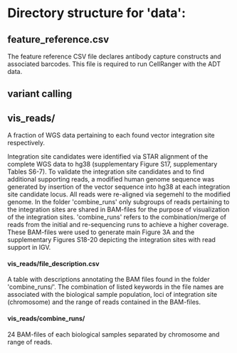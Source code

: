 # Directory structure for 'data':

## feature_reference.csv
The feature reference CSV file declares antibody capture constructs and associated barcodes. This file is required to run CellRanger with the ADT data.

## variant calling

## vis_reads/
A fraction of WGS data pertaining to each found vector integration site respectively.

Integration site candidates were identified via STAR alignment of the complete WGS data to hg38 (supplementary Figure S17, supplementary Tables S6-7).
To validate the integration site candidates and to find additional supporting reads, a modified human genome sequence was generated by insertion of the vector sequence into hg38 at each integration site candidate locus. All reads were re-aligned via segemehl to the modified genome.
In the folder 'combine_runs' only subgroups of reads pertaining to the integration sites are shared in BAM-files for the purpose of visualization of the integration sites.
'combine_runs' refers to the combination/merge of reads from the initial and re-sequencing runs to achieve a higher coverage.
These BAM-files were used to generate main Figure 3A and the supplementary Figures S18-20 depicting the integration sites with read support in IGV.

#### vis_reads/file_description.csv
A table with descriptions annotating the BAM files found in the folder 'combine_runs/'.
The combination of listed keywords in the file names are associated with the biological sample population, loci of integration site (chromosome) and the range of reads contained in the BAM-files.

#### vis_reads/combine_runs/
24 BAM-files of each biological samples separated by chromosome and range of reads.
